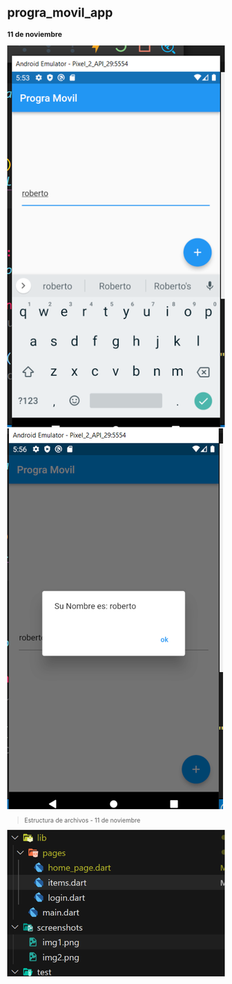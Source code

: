 # progra_movil_app

### 11 de noviembre

![img1](./screenshots/img1.png)
![img3](./screenshots/img2.png)

> Estructura de archivos - 11 de noviembre

![img3](./screenshots/img3.png)
